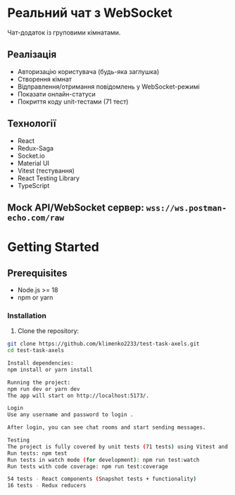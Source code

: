 # Реальний чат з WebSocket

Чат-додаток із груповими кімнатами.

## Реалізація

-  Авторизацію користувача (будь-яка заглушка)
-  Створення кімнат
-  Відправлення/отримання повідомлень у WebSocket-режимі
-  Показати онлайн-статуси
-  Покриття коду unit-тестами (71 тест)

## Технології

- React
- Redux-Saga
- Socket.io
- Material UI
- Vitest (тестування)
- React Testing Library
- TypeScript

Mock API/WebSocket сервер: `wss://ws.postman-echo.com/raw`
------------------------------------------------------------------------------

# Getting Started

## Prerequisites

- Node.js >= 18
- npm or yarn

### Installation

1. Clone the repository:

```bash
git clone https://github.com/klimenko2233/test-task-axels.git
cd test-task-axels

Install dependencies:
npm install or yarn install

Running the project:
npm run dev or yarn dev
The app will start on http://localhost:5173/.

Login
Use any username and password to login .

After login, you can see chat rooms and start sending messages.

Testing
The project is fully covered by unit tests (71 tests) using Vitest and React Testing Library.
Run tests: npm test
Run tests in watch mode (for development): npm run test:watch
Run tests with code coverage: npm run test:coverage

54 tests - React components (Snapshot tests + functionality)
16 tests - Redux reducers 




```